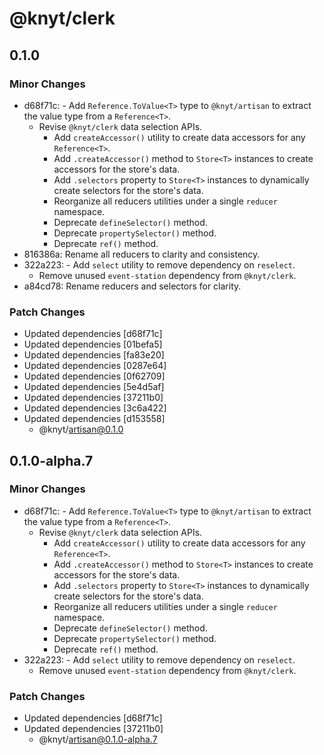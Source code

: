 # @knyt/clerk

## 0.1.0

### Minor Changes

- d68f71c: - Add `Reference.ToValue<T>` type to `@knyt/artisan` to extract the value type from a `Reference<T>`.
  - Revise `@knyt/clerk` data selection APIs.
    - Add `createAccessor()` utility to create data accessors for any `Reference<T>`.
    - Add `.createAccessor()` method to `Store<T>` instances to create accessors for the store's data.
    - Add `.selectors` property to `Store<T>` instances to dynamically create selectors for the store's data.
    - Reorganize all reducers utilities under a single `reducer` namespace.
    - Deprecate `defineSelector()` method.
    - Deprecate `propertySelector()` method.
    - Deprecate `ref()` method.
- 816386a: Rename all reducers to clarity and consistency.
- 322a223: - Add `select` utility to remove dependency on `reselect`.
  - Remove unused `event-station` dependency from `@knyt/clerk`.
- a84cd78: Rename reducers and selectors for clarity.

### Patch Changes

- Updated dependencies [d68f71c]
- Updated dependencies [01befa5]
- Updated dependencies [fa83e20]
- Updated dependencies [0287e64]
- Updated dependencies [0f62709]
- Updated dependencies [5e4d5af]
- Updated dependencies [37211b0]
- Updated dependencies [3c6a422]
- Updated dependencies [d153558]
  - @knyt/artisan@0.1.0

## 0.1.0-alpha.7

### Minor Changes

- d68f71c: - Add `Reference.ToValue<T>` type to `@knyt/artisan` to extract the value type from a `Reference<T>`.
  - Revise `@knyt/clerk` data selection APIs.
    - Add `createAccessor()` utility to create data accessors for any `Reference<T>`.
    - Add `.createAccessor()` method to `Store<T>` instances to create accessors for the store's data.
    - Add `.selectors` property to `Store<T>` instances to dynamically create selectors for the store's data.
    - Reorganize all reducers utilities under a single `reducer` namespace.
    - Deprecate `defineSelector()` method.
    - Deprecate `propertySelector()` method.
    - Deprecate `ref()` method.
- 322a223: - Add `select` utility to remove dependency on `reselect`.
  - Remove unused `event-station` dependency from `@knyt/clerk`.

### Patch Changes

- Updated dependencies [d68f71c]
- Updated dependencies [37211b0]
  - @knyt/artisan@0.1.0-alpha.7
